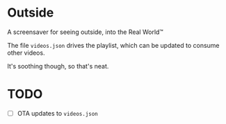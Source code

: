# Outside

A screensaver for seeing outside, into the Real World™

The file `videos.json` drives the playlist, which can be updated to consume other videos.

It's soothing though, so that's neat.

# TODO

- [ ] OTA updates to `videos.json`
